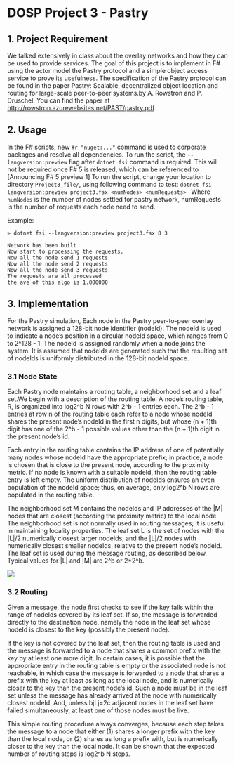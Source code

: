 # DOSP Project 3 - Pastry
## 1. Project Requirement
We talked extensively in class about the overlay networks and how they can be used to provide services. The goal of this project is to implement in F# using the actor model the Pastry protocol and a simple object access service to prove its usefulness. The specification of the Pastry protocol can be found in the paper Pastry: Scalable, decentralized object location and routing for large-scale peer-to-peer systems.by A. Rowstron and P. Druschel. You can find the paper at http://rowstron.azurewebsites.net/PAST/pastry.pdf.

## 2. Usage
In the F# scripts, new `#r "nuget:..."` command is used to corporate packages and resolve all dependencies. To run the script, the `--langversion:preview` flag after `dotnet fsi` command is required. This will not be required once F# 5 is released, which can be referenced to [Announcing F# 5 preview 1] To run the script, change your location to directory `Project3_file/`, using following command to test: `dotnet fsi --langversion:preview project3.fsx <numNodes> <numRequests> ` Where `numNodes` is the number of nodes settled for pastry network, numRequests` is the number of requests each node need to send.

Example:
```shell
> dotnet fsi --langversion:preview project3.fsx 8 3

Network has been built
Now start to processing the requests.
Now all the node send 1 requests
Now all the node send 2 requests
Now all the node send 3 requests
The requests are all processed
the ave of this algo is 1.000000
```
## 3. Implementation
For the Pastry simulation, Each node in the Pastry peer-to-peer overlay network is assigned a 128-bit node identifier (nodeId). The nodeId is used to indicate a node’s position in a circular nodeId space, which ranges from 0 to 2^128 - 1. The nodeId is assigned randomly when a node joins the system. It is assumed that nodeIds are generated such that the resulting set of nodeIds is uniformly distributed in the 128-bit nodeId space.

### 3.1 Node State
Each Pastry node maintains a routing table, a neighborhood set and a leaf set.We begin with a description of the routing table. A node’s routing table, R, is organized into log2^b N rows with 2^b - 1 entries each. The 2^b - 1 entries at row n of the routing table each refer to a node whose nodeId shares the present node’s nodeId in the first n digits, but whose (n + 1)th digit has one of the 2^b - 1 possible values other than the (n + 1)th digit in the present node’s id.

Each entry in the routing table contains the IP address of one of potentially many nodes whose nodeId have the appropriate prefix; in practice, a node is chosen that is
close to the present node, according to the proximity metric. If no node is known with a suitable nodeId, then the routing table entry is left empty. The uniform distribution of nodeIds ensures an even population of the nodeId space; thus, on average, only log2^b N rows are populated in the routing table.

The neighborhood set M contains the nodeIds and IP addresses of the |M| nodes that are closest (according the proximity metric) to the local node. The neighborhood set
is not normally used in routing messages; it is useful in maintaining locality properties. The leaf set L is the set of nodes with the |L|/2 numerically closest larger nodeIds, and the |L|/2 nodes with numerically closest smaller nodeIds, relative to the present node’s nodeId. The leaf set is used during the message routing, as described below. Typical values for |L| and |M| are 2^b or 2*2^b.

![](https://github.com/zdong1995/DOSP5615/blob/master/Project_file/img/RoutingTable.png)

### 3.2 Routing
Given a message, the node first checks to see if the key falls within the range of nodeIds covered by its leaf set. If so, the message is forwarded directly to the destination node, namely the node in the leaf set whose nodeId is closest to the key (possibly the present node).

If the key is not covered by the leaf set, then the routing table is used and the message is forwarded to a node that shares a common prefix with the key by at least
one more digit. In certain cases, it is possible that the appropriate entry in the routing table is empty or the associated node is not reachable, in which case the message is forwarded to a node that shares a prefix with the key at least as long as the local node, and is numerically closer to the key than the present node’s id. Such a node must be in the leaf set unless the message has already arrived at the node with numerically closest nodeId. And, unless bjLj=2c adjacent nodes in the leaf set have
failed simultaneously, at least one of those nodes must be live.

This simple routing procedure always converges, because each step takes the message to a node that either (1) shares a longer prefix with the key than the local node, or
(2) shares as long a prefix with, but is numerically closer to the key than the local node. It can be shown that the expected number of routing steps is log2^b N steps.







